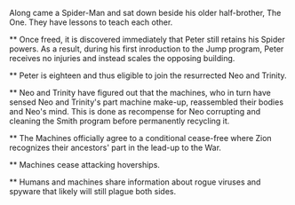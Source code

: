 Along came a Spider-Man and sat down beside his older half-brother, The One. They have lessons to teach each other.

** Once freed, it is discovered immediately that Peter still retains his Spider powers. As a result, during his first inroduction to the Jump program, Peter receives no injuries and instead scales the opposing building.

** Peter is eighteen and thus eligible to join the resurrected Neo and Trinity.

** Neo and Trinity have figured out that the machines, who in turn have sensed Neo and Trinity's part machine make-up, reassembled their bodies and Neo's mind. This is done as recompense for Neo corrupting and cleaning the Smith program before permanently recycling it.

** The Machines officially agree to a conditional cease-free where Zion recognizes their ancestors' part in the lead-up to the War.

** Machines cease attacking hoverships.

** Humans and machines share information about rogue viruses and spyware that likely will still plague both sides.